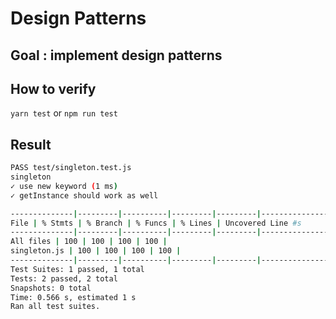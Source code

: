 # Design Patterns

## Goal : implement design patterns

## How to verify

`yarn test` or `npm run test`

## Result

```sh
PASS test/singleton.test.js
singleton
✓ use new keyword (1 ms)
✓ getInstance should work as well

--------------|---------|----------|---------|---------|-------------------
File | % Stmts | % Branch | % Funcs | % Lines | Uncovered Line #s
--------------|---------|----------|---------|---------|-------------------
All files | 100 | 100 | 100 | 100 |
singleton.js | 100 | 100 | 100 | 100 |
--------------|---------|----------|---------|---------|-------------------
Test Suites: 1 passed, 1 total
Tests: 2 passed, 2 total
Snapshots: 0 total
Time: 0.566 s, estimated 1 s
Ran all test suites.
```
